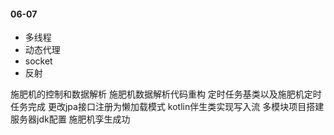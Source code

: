 #### 06-07
- 多线程 
- 动态代理
- socket
- 反射

施肥机的控制和数据解析
施肥机数据解析代码重构
定时任务基类以及施肥机定时任务完成
更改jpa接口注册为懒加载模式
kotlin伴生类实现写入流
多模块项目搭建
服务器jdk配置
施肥机孪生成功

